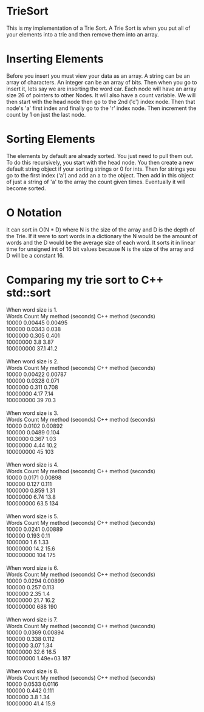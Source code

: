 # TrieSort
This is my implementation of a Trie Sort. A Trie Sort is when you put all of your elements into a trie and then remove them into an array. 
<br />
# Inserting Elements
Before you insert you must view your data as an array. A string can be an array of characters. An integer can be an array of bits. Then when you go to insert it, lets say we are inserting the word car. Each node will have an array size 26 of pointers to other Nodes. It will also have a count variable. We will then start with the head node then go to the 2nd ('c') index node. Then that node's 'a' first index and finally go to the 'r' index node. Then increment the count by 1 on just the last node.
<br />
# Sorting Elements
The elements by default are already sorted. You just need to pull them out. To do this recursively, you start with the head node. You then create a new default string object if your sorting strings or 0 for ints. Then for strings you go to the first index ('a') and add an a to the object. Then add in this object of just a string of 'a' to the array the count given times. Eventually it will become sorted.
<br />
# O Notation
It can sort in O(N * D) where N is the size of the array and D is the depth of the Trie. If it were to sort words in a dictionary the N would be the amount of words and the D would be the average size of each word. It sorts it in linear time for unsigned int of 16 bit values because N is the size of the array and D will be a constant 16.
<br />
# Comparing my trie sort to C++ std::sort
When word size is 1.<br />
<span>
Words Count           My method (seconds) 	   C++ method (seconds)<br />
      10000 	                0.00445 	                0.00495<br />
     100000 	                 0.0343 	                  0.038<br />
    1000000 	                  0.305 	                  0.401<br />
   10000000 	                    3.8 	                   3.87<br />
  100000000 	                   37.1 	                   41.2<br />
</span>
<br />
When word size is 2.<br />
Words Count 	    My method (seconds) 	   C++ method (seconds)<br />
      10000 	                0.00422 	                0.00787<br />
     100000 	                 0.0328 	                  0.071<br />
    1000000 	                  0.311 	                  0.708<br />
   10000000 	                   4.17 	                   7.14<br />
  100000000 	                     39 	                   70.3<br />
<br />
When word size is 3.<br />
Words Count 	    My method (seconds) 	   C++ method (seconds)<br />
      10000 	                 0.0102 	                0.00892<br /> 
     100000 	                 0.0489 	                  0.104<br /> 
    1000000 	                  0.367 	                   1.03<br /> 
   10000000 	                   4.44 	                   10.2<br /> 
  100000000 	                     45 	                    103<br /> 
<br />
When word size is 4.<br />
Words Count 	    My method (seconds) 	   C++ method (seconds)<br />
      10000 	                 0.0171 	                0.00898<br /> 
     100000 	                  0.127 	                  0.111<br /> 
    1000000 	                  0.859 	                   1.31<br /> 
   10000000 	                   6.74 	                   13.8<br /> 
  100000000 	                   63.5 	                    134<br /> 
<br />
When word size is 5.<br />
Words Count 	    My method (seconds) 	   C++ method (seconds)<br />
      10000 	                 0.0241 	                0.00889<br /> 
     100000 	                  0.193 	                   0.11<br /> 
    1000000 	                    1.6 	                   1.33<br /> 
   10000000 	                   14.2 	                   15.6<br /> 
  100000000 	                    104 	                    175<br /> 
<br />
When word size is 6.<br />
Words Count 	    My method (seconds) 	   C++ method (seconds)<br />
      10000 	                 0.0294 	                0.00899<br /> 
     100000 	                  0.257 	                  0.113<br />
    1000000 	                   2.35 	                    1.4<br />
   10000000 	                   21.7 	                   16.2<br />
  100000000 	                    688 	                    190<br />
<br />
When word size is 7.<br />
Words Count 	    My method (seconds) 	   C++ method (seconds)<br />
      10000 	                 0.0369 	                0.00894<br /> 
     100000 	                  0.338 	                  0.112<br />
    1000000 	                   3.07 	                   1.34<br />
   10000000 	                   32.6 	                   16.5<br />
  100000000 	               1.49e+03 	                    187<br />
<br />
When word size is 8.<br />
Words Count 	    My method (seconds) 	   C++ method (seconds)<br />
      10000 	                 0.0533 	                 0.0116<br />
     100000 	                  0.442 	                  0.111<br />
    1000000 	                    3.8 	                   1.34<br />
   10000000 	                   41.4 	                   15.9<br />
